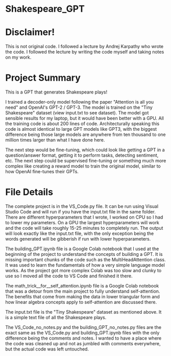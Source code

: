 # Shakespeare_GPT
# Disclaimer! 
This is not original code. I followed a lecture by Andrej Karpathy who wrote the code. I followed the lecture by writing the code myself and taking notes on my work. 


# Project Summary
This is a GPT that generates Shakespeare plays!

I trained a decoder-only model following the paper "Attention is all you need" and OpenAI's GPT-2 / GPT-3. The model is trained on the "Tiny Shakespeare" dataset (view input.txt to see dataset). The model got sensible results for my laptop, but it would have been better with a GPU. All the training code is about 200 lines of code. Architecturally speaking this code is almost identical to large GPT models like GPT3, with the biggest difference being those large models are anywhere from ten thousand to one million times larger than what I have done here.

The next step would be fine-tuning, which could look like getting a GPT in a question/answer format, getting it to perform tasks, detecting sentiment, etc. The next step could be supervised fine-tuning or something much more complex like creating a reward model to train the original model, similar to how OpenAI fine-tunes their GPTs.

# File Details
The complete project is in the VS_Code.py file. It can be run using Visual Studio Code and will run if you have the input.txt file in the same folder. There are different hyperparameters that I wrote, I worked on CPU so I had to lower my parameters. On a GPU the largest hyperparameters will work and the code will take roughly 15-25 minutes to completely run. The output will look exactly like the input.txt file, with the only exception being the words generated will be gibberish if run with lower hyperparameters. 

The building_GPT.ipynb file is a Google Colab notebook that I used at the beginning of the project to understand the concepts of building a GPT. It is missing important chunks of the code such as the MultiHeadAttention class. It was used to learn the fundamentals of how a very simple language model works. As the project got more complex Colab was too slow and clunky to use so I moved all the code to VS Code and finished it there. 

The math_trick__for__self_attention.ipynb file is a Google Colab notebook that was a detour from the main project to fully understand self-attention. The benefits that come from making the data in lower triangular form and how linear algebra concepts apply to self-attention are discussed there.

The input.txt file is the "Tiny Shakespeare" dataset as mentioned above. It is a simple text file of all the Shakespeare plays.

The VS_Code_no_notes.py and the building_GPT_no_notes.py files are the exact same as the VS_Code.py and building_GPT.ipynb files with the only difference being the comments and notes. I wanted to have a place where the code was cleaned up and not as jumbled with comments everywhere, but the actual code was left untouched. 
